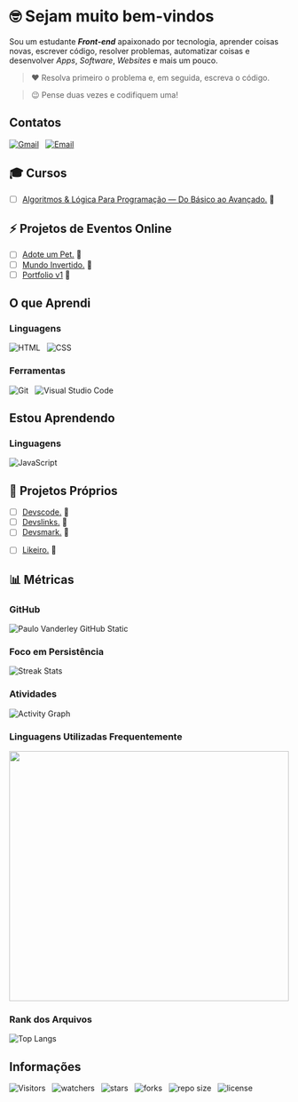 <!-- Titulo -->
# :nerd_face: Sejam muito bem-vindos

<!-- Descrição -->
Sou um estudante ***Front-end*** apaixonado por tecnologia, aprender coisas novas, escrever código, resolver problemas, automatizar coisas e desenvolver *Apps*, *Software*, *Websites* e mais um pouco.

<!-- Citações -->
> :heart: Resolva primeiro o problema e, em seguida, escreva o código.

> :wink: Pense duas vezes e codifiquem uma!

<!-- Contatos -->
## Contatos

[![Gmail](https://img.shields.io/badge/Gmail-007bff.svg?style=plastic&logo=Gmail&logoColor=0&labelColor=f9e64f)](mailto:vanderley.1109@gmail.com "Entrar em Contato")
&nbsp;
[![Email](https://img.shields.io/badge/LinkedIn-007bff.svg?style=plastic&logo=LinkedIn&logoColor=000&labelColor=f9e64f)](https://www.linkedin.com/in/Devsgeeknerd "Entrar em Contato")

<!-- Cursos -->
## :mortar_board: Cursos

* [ ] [Algoritmos & Lógica Para Programação — Do Básico ao Avançado.](https://github.com/Devsgeeknerd/cur-alg-log-pro-bas-ava) :construction:

<!-- Projetos dos Cursos -->
<!-- ### :construction: Projetos dos Cursos -->

<!-- * [ ] DevsPortal. -->

<!-- Treinamentos -->
<!-- ## :muscle: Treinamentos -->

<!-- * [ ] WordPress. -->

<!-- Eventos -->
## :zap: Projetos de Eventos Online

* [ ] [Adote um Pet.](https://github.com/Devsgeeknerd/pro-ado-pet "Ver projeto") :construction:
* [ ] [Mundo Invertido.](https://github.com/Devsgeeknerd/pro-mun-inv) :construction:
* [ ] [Portfolio v1](https://github.com/Devsgeeknerd/pro-por-v1) :construction:

<!-- Meu Aprendizado -->
## O que Aprendi

<!-- Linguagens -->
### Linguagens

![HTML](https://img.shields.io/badge/HTML%20-%23e34f26.svg?&style=plastic&logo=html5&logoColor=ffffff "HTML 5")
&nbsp;
![CSS](https://img.shields.io/badge/CSS%20-%231572B6.svg?&style=plastic&logo=css3&logoColor=ffffff "CSS 3")
&nbsp;

<!-- Metologias -->
<!-- ### Metodologias -->

<!-- Frameworks -->
<!-- ### Frameworks -->

<!-- Bibliotecas -->
<!-- ### Bibliotecas -->

<!-- Ferramentas -->
### Ferramentas

![Git](https://img.shields.io/badge/Git-007bff.svg?style=plastic&logo=Git&logoColor=0&labelColor=f9e64f "Git")
&nbsp;
![Visual Studio Code](https://img.shields.io/badge/VSCode-007bff.svg?style=plastic&logo=Visual-studio-code&logoColor=purple&labelColor=f9e64f "Visual Studio Code")

<!-- Aprendendo -->
## Estou Aprendendo

<!-- Linguagens -->
### Linguagens

![JavaScript](https://img.shields.io/badge/JavaScript%20-%23f7df1e.svg?&style=plastic&logo=javascript&logoColor=000000 "JavaScript")

<!-- Metologias -->
<!-- ### Metodologias -->

<!-- Frameworks -->
<!-- ### Frameworks -->

<!-- Bibliotecas -->
<!-- ### Bibliotecas -->

<!-- Ferramentas -->
<!-- ### Ferramentas -->

<!-- Interesse -->
<!-- ## Tenho Interesse -->

<!-- Linguagens -->
<!-- ### Linguagens -->

<!-- Metologias -->
<!-- ### Metodologias -->

<!-- Frameworks -->
<!-- ### Frameworks -->

<!-- Bibliotecas -->
<!-- ### Bibliotecas -->

<!-- Ferramentas -->
<!-- ### Ferramentas -->

<!-- Projetos Próprios -->
## :dart: Projetos Próprios

* [ ] [Devscode.](https://github.com/Devsgeeknerd/pro-dev-code) :construction:
* [ ] [Devslinks.](https://github.com/devsgeeknerd/pro-dev-lin) :construction:
* [ ] [Devsmark.](https://github.com/Devsgeeknerd/pro-dev-md) :construction:
<!-- * [x] [Dia de Sorte.](https://github.com/Devsgeeknerd/pro-dia-sor "Ver projeto") -->
<!-- * [x] [Dupla Sena.](https://github.com/Devsgeeknerd/pro-dup-sen "Ver projeto") -->
<!-- * [x] [Ímpar.](https://github.com/Devsgeeknerd/pro-imp "Ver projeto") -->
* [ ] [Likeiro.](https://github.com/Devsgeeknerd/pro-lik) :construction:
<!-- * [x] [Loto Fácil.](https://github.com/Devsgeeknerd/pro-lot-fac "Ver projeto") -->
<!-- * [x] [Loto Mania.](https://github.com/Devsgeeknerd/pro-lot-man "Ver projeto") -->
<!-- * [ ] [Mega Sena.](https://github.com/Devsgeeknerd/pro-meg-sen) -->
<!-- * [ ] [Par.](https://github.com/Devsgeeknerd/pro-par) -->

<!-- Métricas -->
## :bar_chart: Métricas

<!-- GitHub -->
### GitHub

![Paulo Vanderley GitHub Static](https://github-readme-stats.vercel.app/api?username=Devsgeeknerd&bg_color=DEG,79e2ff,ff904e,ff5982&title_color=00009f&show_icons=true&icon_color=800080&text_color=1e2327&count_private=true&include_all_commits=true&cache_seconds=10800&line_height=30&border_color=007bff&border_radius=18&card_width=600&locale=pt-BR "Métricas do GitHub")

<!-- Perseverança -->
### Foco em Persistência

![Streak Stats](https://github-readme-streak-stats.herokuapp.com/?user=Devsgeeknerd&background=800080&stroke=ffffff&ring=33ff69&fire=fd1d1d&currStreakNum=79e2ff&currStreakLabel=79f3ff&sideNums=ffffff&sideLabels=ffff00&dates=ffffff "Foco em Persistência")

<!-- Gráfico de Atividades -->
### Atividades

![Activity Graph](https://activity-graph.herokuapp.com/graph?username=Devsgeeknerd&bg_color=800080&color=ffffff&line=00ff00&point=ffff00&area=true&area_color=000000&custom_title=Grafico%20de%20Commits%20Diario "Atividades Diárias")

<!-- Wakatime -->
### Linguagens Utilizadas Frequentemente

<p align="center">
    <img src="https://wakatime.com/share/@Devsgeeknerd/77d003db-f2b0-43ab-8038-56c1cb8ccdfd.svg" width="100%" height="450" />
</p>

<!-- Rank dos Arquivos -->
### Rank dos Arquivos

![Top Langs](https://github-readme-stats.vercel.app/api/top-langs/?username=Devsgeeknerd&layout=default&langs_count=10&title_color=000000&bg_color=ba4de3&text_color=000000&card_width=600&custom_title=Rank%20dos%20Arquivos "Rank dos Arquivos")

<!-- Informações -->
## Informações

![Visitors](https://api.visitorbadge.io/api/visitors?path=Devsgeeknerd%2FDevsgeeknerd&label=Visitantes&labelColor=%23f9e64f&countColor=%23008000&style=plastic "Total de Visitas")
&nbsp;
![watchers](https://img.shields.io/github/watchers/Devsgeeknerd/Devsgeeknerd?style=plastic&label=Observadores&labelColor=f9e64f "Total de Observadores")
&nbsp;
![stars](https://img.shields.io/github/stars/Devsgeeknerd/Devsgeeknerd?style=plastic&label=EstrelasS&labelColor=f9e64f "Total de Estrelas Recebidas")
&nbsp;
![forks](https://img.shields.io/github/forks/Devsgeeknerd/Devsgeeknerd?style=plastic&label=Bifurcações&labelColor=f9e64f "Total de Bifurcações")
&nbsp;
![repo size](https://img.shields.io/github/repo-size/Devsgeeknerd/Devsgeeknerd?style=plastic&label=Tamanho&labelColor=f9e64f "Tamanho do Repositório")
&nbsp;
![license](https://img.shields.io/github/license/Devsgeeknerd/Devsgeeknerd?style=plastic&label=Licença&labelColor=f9e64f "Licença do Repositório")
